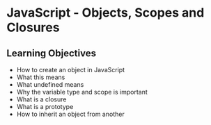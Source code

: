 # JavaScript - Objects, Scopes and Closures

## Learning Objectives

* How to create an object in JavaScript
* What this means
* What undefined means
* Why the variable type and scope is important
* What is a closure
* What is a prototype
* How to inherit an object from another
